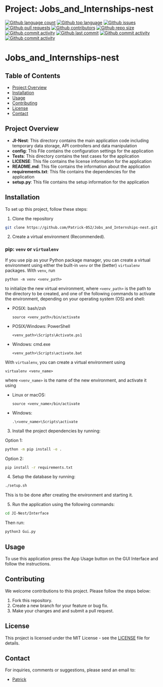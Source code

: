 # Project: Jobs_and_Internships-nest

[![Github language count](https://img.shields.io/github/languages/count/Patrick-052/Jobs_and_Internships-nest)]()
[![Github top language](https://img.shields.io/github/languages/top/Patrick-052/Jobs_and_Internships-nest)]()
[![Github issues](https://img.shields.io/github/issues/Patrick-052/Jobs_and_Internships-nest)]()
[![Github pull requests](https://img.shields.io/github/issues-pr/Patrick-052/Jobs_and_Internships-nest)]()
[![Github contributors](https://img.shields.io/github/contributors/Patrick-052/Jobs_and_Internships-nest)]()
[![Github repo size](https://img.shields.io/github/repo-size/Patrick-052/Jobs_and_Internships-nest)]()
[![Github commit activity](https://img.shields.io/github/commit-activity/m/Patrick-052/Jobs_and_Internships-nest)]()
[![Github last commit](https://img.shields.io/github/last-commit/Patrick-052/Jobs_and_Internships-nest)]()
[![Github commit activity](https://img.shields.io/github/commit-activity/y/Patrick-052/Jobs_and_Internships-nest)]()
[![Github commit activity](https://img.shields.io/github/commit-activity/w/Patrick-052/Jobs_and_Internships-nest)]()



# Jobs_and_Internships-nest

## Table of Contents
- [Project Overview](#project-overview)
- [Installation](#installation)
- [Usage](#usage)
- [Contributing](#contributing)
- [License](#license)
- [Contact](#contact)

## Project Overview
- **JI-Nest**: This directory contains the main application code including temporary data storage,
           API controllers and data manipulation
- **config**: This File contains the configuration settings for the application
- **Tests**: This directory contains the test cases for the application
- **LICENSE**: This file contains the license information for the application
- **README.md**: This file contains the information about the application
- **requirements.txt**: This file contains the dependencies for the application
- **setup.py**: This file contains the setup information for the application

## Installation
To set up this project, follow these steps:
1. Clone the repository
```bash
git clone https://github.com/Patrick-052/Jobs_and_Internships-nest.git
```

2. Create a virtual environment (Recommended).

### pip: `venv` or `virtualenv`

If you use pip as your Python package manager, you can create a virtual
environment using either the built-in `venv` or the (better) `virtualenv`
packages. With `venv`, run

    python -m venv <venv_path>

to initialize the new virtual environment, where `<venv_path>` is the
path to the directory to be created, and one of the following commands
to activate the environment, depending on your operating system (OS) and
shell:

* POSIX: bash/zsh

      source <venv_path>/bin/activate

* POSIX/Windows: PowerShell

      <venv_path>\Scripts\Activate.ps1

* Windows: cmd.exe

      <venv_path>\Scripts\activate.bat

With `virtualenv`, you can create a virtual environment using

    virtualenv <venv_name>

where `<venv_name>` is the name of the new environment, and activate it
using

* Linux or macOS:

      source <venv_name>/bin/activate

* Windows:

      .\<venv_name>\Scripts\activate

3. Install the project dependencies by running:

Option 1:

```bash
python -m pip install -e .
```

Option 2:

```bash
pip install -r requirements.txt
```

4. Setup the database by running:

```bash
./setup.sh
```

This is to be done after creating the environment and starting it.

5. Run the application using the following commands:

```bash
cd JI-Nest/Interface
```
Then run:

```bash
python3 Gui.py
```

## Usage
To use this application press the App Usage button on the GUI Interface and follow the instructions.

## Contributing

We welcome contributions to this project. Please follow the steps below:

1. Fork this repository.
2. Create a new branch for your feature or bug fix.
3. Make your changes and and submit a pull request.

## License

This project is licensed under the MIT License - see the [LICENSE](LICENSE) file for details.

## Contact

For inquiries, comments or suggestions, please send an email to:
- [Patrick](mailto:Patrick-052@example.com)
